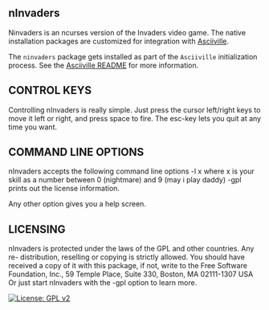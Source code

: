 ## nInvaders

Ninvaders is an ncurses version of the Invaders video game.
The native installation packages are customized for integration with
[Asciiville](https://github.com/doctorfree/Asciiville).

The `ninvaders` package gets installed as part of the `Asciiville`
initialization process. See the
[Asciiville README](https://github.com/doctorfree/Asciiville#readme)
for more information.

## CONTROL KEYS

Controlling nInvaders is really simple. Just press the cursor left/right keys 
to move it left or right, and press space to fire. The esc-key lets you quit 
at any time you want.

## COMMAND LINE OPTIONS

nInvaders accepts the following command line options
-l x  where x is your skill as a number between 0 (nightmare) and 9 (may i
      play daddy)
-gpl prints out the license information.

Any other option gives you a help screen.

## LICENSING

nInvaders is protected under the laws of the GPL and other countries. Any re-
distribution, reselling or copying is strictly allowed. You should have received
a copy of it with this package, if not, write to the Free Software
Foundation, Inc., 59 Temple Place, Suite 330, Boston, MA  02111-1307  USA
Or just start nInvaders with the -gpl option to learn more.

[![License: GPL v2](https://img.shields.io/badge/License-GPLv2-blue.svg)](https://www.gnu.org/licenses/gpl-2.0)
